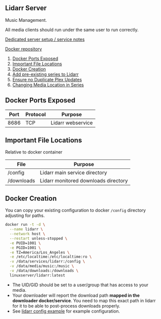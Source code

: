 Lidarr Server
-------------
Music Management.

All media clients should run under the same user to run correctly.

[Dedicated server setup / service notes](lidarr-dedicated.md)

[Docker repository][1]

1. [Docker Ports Exposed](#docker-ports-exposed)
1. [Important File Locations](#important-file-locations)
1. [Docker Creation](#docker-creation)
1. [Add pre-existing series to Lidarr](#add-pre-existing-series-to-lidarr)
1. [Ensure no Duplicate Plex Updates](#ensure-no-duplicate-plex-updates)
1. [Changing Media Location in Series](#changing-media-location-in-series)

Docker Ports Exposed
--------------------

| Port | Protocol | Purpose           |
|------|----------|-------------------|
| 8686 | TCP      | Lidarr webservice |

Important File Locations
------------------------
Relative to docker container

| File       | Purpose                              |
|------------|--------------------------------------|
| /config    | Lidarr main service directory        |
| /downloads | Lidarr monitored downloads directory |

Docker Creation
---------------
You can copy your existing configuration to docker `/config` directory
adjusting for paths.

```bash
docker run -t -d \
  --name lidarr \
  --network host \
  --restart unless-stopped \
  -e PUID=1001 \
  -e PGID=1001 \
  -e TZ=America/Los_Angeles \
  -e /etc/localtime:/etc/localtime:ro \
  -v /data/services/lidarr:/config \
  -v /data/media/music:/music \
  -v /data/downloads:/downloads \
  linuxserver/lidarr:latest
```
 * The UID/GID should be set to a user/group that has access to your media.
 * Your downloader will report the download path **mapped in the downloader
   docker/service**. You need to map this exact path in lidarr for it to be
   able to post-process downloads properly.
 * See [lidarr config example](lidarr.config.md) for example configuration.

[1]: https://hub.docker.com/r/linuxserver/lidarr/